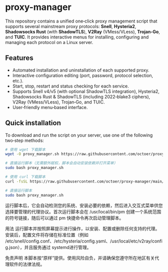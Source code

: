 # proxy-manager

This repository contains a unified one‑click proxy management script that supports several mainstream proxy protocols: **Snell**, **Hysteria2**, **Shadowsocks Rust** (with **ShadowTLS**), **V2Ray** (VMess/VLess), **Trojan‑Go**, and **TUIC**. It provides interactive menus for installing, configuring and managing each protocol on a Linux server.

## Features

- Automated installation and uninstallation of each supported proxy.
- Interactive configuration editing (port, password, protocol selection, etc.).
- Start, stop, restart and status checking for each service.
- Supports Snell v4/v5 (with optional ShadowTLS integration), Hysteria2, Shadowsocks Rust & ShadowTLS (including 2022‑blake3 ciphers), V2Ray (VMess/VLess), Trojan‑Go, and TUIC.
- User‑friendly menu‑based interface.

## Quick installation

To download and run the script on your server, use one of the following two‑step methods:

```bash
# 使用 wget 下载脚本
wget -O proxy_manager.sh https://raw.githubusercontent.com/octoer/proxy-manager/main/proxy_manager.sh

# 直接运行脚本（无需额外赋权，脚本会自动安装依赖并打开菜单）
sudo bash proxy_manager.sh
```

```bash
# 使用 curl 下载脚本
curl -fsSL https://raw.githubusercontent.com/octoer/proxy-manager/main/proxy_manager.sh -o proxy_manager.sh

# 直接运行脚本
sudo bash proxy_manager.sh
```

运行脚本后，它会自动检测您的系统、安装必要的依赖，然后进入交互式菜单供您选择要管理的代理协议。首次运行脚本会在 /usr/local/bin/pm 创建一个系统范围的符号链接，随后可以通过 pm 快捷命令再次启动管理脚本。

用法
运行脚本并按照屏幕提示进行操作，以安装、配置或删除任何支持的代理。安装后，配置文件将存储在标准位置（例如 /etc/snell/config.conf、/etc/hysteria/config.yaml、/usr/local/etc/v2ray/config.json），并且服务通过 systemd进行管理。

免责声明
本脚本按“原样”提供。使用风险自负，并请确保您遵守所在地区有关代理软件的法律法规。
